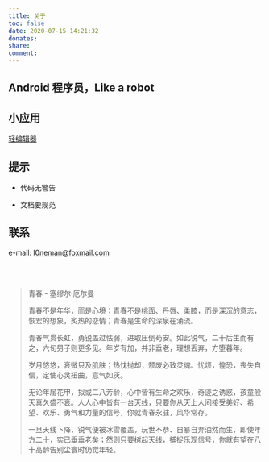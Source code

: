 ```yaml
---
title: 关于
toc: false
date: 2020-07-15 14:21:32
donates:
share:
comment:
---
```

## Android 程序员，Like a robot



## 小应用

[轻编辑器](https://coolapk.com/apk/io.l0neman.liteeditor)



## 提示

- 代码无警告

- 文档要规范



## 联系

e-mail: l0neman@foxmail.com

<br>
<br>

> 青春 - 塞缪尔·厄尔曼
>
> 
>
> ​青春不是年华，而是心境；青春不是桃面、丹唇、柔膝，而是深沉的意志，恢宏的想象，炙热的恋情；青春是生命的深泉在涌流。
>
> ​青春气贯长虹，勇锐盖过怯弱，进取压倒苟安。如此锐气，二十后生而有之，六旬男子则更多见。年岁有加，并非垂老，理想丢弃，方堕暮年。
>
> ​岁月悠悠，衰微只及肌肤；热忱抛却，颓废必致灵魂。忧烦，惶恐，丧失自信，定使心灵扭曲，意气如灰。
>
> ​无论年届花甲，拟或二八芳龄，心中皆有生命之欢乐，奇迹之诱惑，孩童般天真久盛不衰。人人心中皆有一台天线，只要你从天上人间接受美好、希望、欢乐、勇气和力量的信号，你就青春永驻，风华常存。
>
> ​一旦天线下降，锐气便被冰雪覆盖，玩世不恭、自暴自弃油然而生，即使年方二十，实已垂垂老矣；然则只要树起天线，捕捉乐观信号，你就有望在八十高龄告别尘寰时仍觉年轻。
